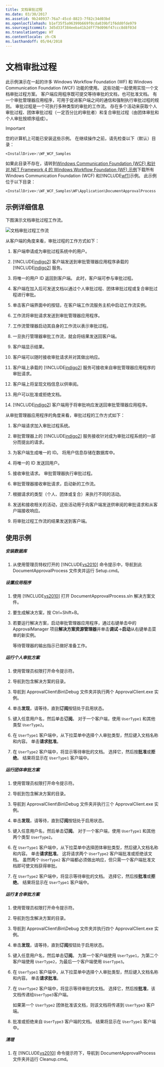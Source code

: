 ```yaml
---
title: 文档审批过程
ms.date: 03/30/2017
ms.assetid: 9b240937-76a7-45cd-8823-7f82c34d03bd
ms.openlocfilehash: b1ef35f5a96399b669f0cda039bf1f6dd0fde979
ms.sourcegitcommit: 3d5d33f384eeba41b2dff79d096f47ccc8d8f03d
ms.translationtype: HT
ms.contentlocale: zh-CN
ms.lasthandoff: 05/04/2018
---
```

# <a name="document-approval-process"></a>文档审批过程
此示例演示在一起的许多 Windows Workflow Foundation (WF) 和 Windows Communication Foundation (WCF) 功能的使用。 这些功能一起使用实现一个文档审批过程方案。 客户端应用程序既可提交等待审批的文档，也可批准文档。 有一个审批管理器应用程序，可用于促进客户端之间的通信和强制执行审批过程的规则。 审批过程是一个可执行多种类型的审批的工作流。 存在多个活动来获取个人审批过程、团体审批过程（一定百分比的审批者）和复合审批过程（由团体审批和个人审批按顺序组成）。  
  
> [!IMPORTANT]
>  您的计算机上可能已安装这些示例。 在继续操作之前，请先检查以下（默认）目录：  
>   
>  `<InstallDrive>:\WF_WCF_Samples`  
>   
>  如果此目录不存在，请转到[Windows Communication Foundation (WCF) 和针对.NET Framework 4 的 Windows Workflow Foundation (WF) 示例](http://go.microsoft.com/fwlink/?LinkId=150780)下载所有 Windows Communication Foundation (WCF) 和[!INCLUDE[wf1](../../../../includes/wf1-md.md)]示例。 此示例位于以下目录：  
>   
>  `<InstallDrive>:\WF_WCF_Samples\WF\Application\DocumentApprovalProcess`  
  
## <a name="sample-details"></a>示例详细信息  
 下图演示文档审批过程工作流。  
  
 ![文档审批过程工作流](../../../../docs/framework/windows-workflow-foundation/samples/media/approvalprocess.jpg "ApprovalProcess")  
  
 从客户端的角度来看，审批过程的工作方式如下：  
  
1.  客户端申请成为审批过程系统中的用户。  
  
2.  [!INCLUDE[indigo2](../../../../includes/indigo2-md.md)] 客户端发送到审批管理器应用程序承载的 [!INCLUDE[indigo2](../../../../includes/indigo2-md.md)] 服务。  
  
3.  将唯一的用户 ID 返回到客户端。 此时，客户端可参与审批过程。  
  
4.  客户端在加入后可发送文档以通过个人审批过程、团体审批过程或复合审批过程进行审批。  
  
5.  单击客户端界面中的按钮，在客户端工作流服务主机中启动工作流实例。  
  
6.  工作流将审批请求发送到审批管理器应用程序。  
  
7.  工作流管理器启动其自身的工作流以表示审批过程。  
  
8.  一旦执行管理器审批工作流，就会将结果发送回客户端。  
  
9. 客户端显示结果。  
  
10. 客户端可以随时接收审批请求并对其做出响应。  
  
11. 客户端上承载的 [!INCLUDE[indigo2](../../../../includes/indigo2-md.md)] 服务可接收来自审批管理器应用程序的审批请求。  
  
12. 客户端上将呈现文档信息以供审阅。  
  
13. 用户可以批准或拒绝文档。  
  
14. [!INCLUDE[indigo2](../../../../includes/indigo2-md.md)] 客户端用于将审批响应发送回审批管理器应用程序。  
  
 从审批管理器应用程序的角度来看，审批过程的工作方式如下：  
  
1.  客户端请求加入审批过程系统。  
  
2.  审批管理器上的 [!INCLUDE[indigo2](../../../../includes/indigo2-md.md)] 服务接收针对成为审批过程系统的一部分而提出的请求。  
  
3.  为客户端生成唯一的 ID。 将用户信息存储在数据库中。  
  
4.  将唯一的 ID 发送回用户。  
  
5.  接收审批请求。 审批管理器执行审批过程。  
  
6.  审批管理器接收审批请求，启动新的工作流。  
  
7.  根据请求的类型（个人、团体或复合）来执行不同的活动。  
  
8.  发送和接收相关的活动，这些活动用于向客户端发送供审阅的审批请求和从客户端接收响应。  
  
9. 将审批过程工作流的结果发送到客户端。  
  
## <a name="using-the-sample"></a>使用示例  
  
##### <a name="to-set-up-the-database"></a>安装数据库  
  
1.  从使用管理员特权打开的 [!INCLUDE[vs2010](../../../../includes/vs2010-md.md)] 命令提示中，导航到此 DocumentApprovalProcess 文件夹并运行 Setup.cmd。  
  
##### <a name="to-set-up-the-application"></a>设置应用程序  
  
1.  使用 [!INCLUDE[vs2010](../../../../includes/vs2010-md.md)] 打开 DocumentApprovalProcess.sln 解决方案文件。  
  
2.  要生成解决方案，按 Ctrl+Shift+B。  
  
3.  若要运行解决方案，启动审批管理器应用程序，通过右键单击中的 ApprovalManager 项目**解决方案资源管理器**并单击**调试**->**启动**从右键单击菜单的新实例。  
  
     等待管理器的输出指示已做好准备工作。  
  
##### <a name="to-run-the-single-approval-scenario"></a>运行个人审批方案  
  
1.  使用管理员权限打开命令提示符。  
  
2.  导航到包含解决方案的目录。  
  
3.  导航到 ApprovalClient\Bin\Debug 文件夹并执行两个 ApprovalClient.exe 实例。  
  
4.  单击**发现**，请等待，直到**订阅**按钮处于启用状态。  
  
5.  键入任意用户名，然后单击**订阅**。 对于一个客户端，使用 `UserType1` 和其他类型 `UserType2`。  
  
6.  在 `UserType1` 客户端中，从下拉菜单中选择个人审批类型，然后键入文档名称和内容。 单击**请求批准**。  
  
7.  在 `UserType2` 客户端中，将显示等待审批的文档。 选择它，然后按**批准**或**拒绝**。 结果将显示在 `UserType1` 客户端中。  
  
##### <a name="to-run-the-quorum-approval-scenario"></a>运行团体审批方案  
  
1.  使用管理员权限打开命令提示符。  
  
2.  导航到包含解决方案的目录。  
  
3.  导航到 ApprovalClient\Bin\Debug 文件夹并执行三个 ApprovalClient.exe 实例。  
  
4.  单击**发现**，请等待，直到**订阅**按钮处于启用状态。  
  
5.  键入任意用户名，然后单击**订阅**。 对于一个客户端，使用 `UserType1` 和其他两个类型 `UserType2`。  
  
6.  在 `UserType1` 客户端中，从下拉菜单中选择团体审批类型，然后键入文档名称和内容。 单击**请求批准**。 这将请求两个 `UserType2` 客户端批准或拒绝该文档。 虽然两个 `UserType2` 客户端都必须做出响应，但只需一个客户端批准文档即可使文档获得审批。  
  
7.  在 `UserType2` 客户端中，将显示等待审批的文档。 选择它，然后按**批准**或**拒绝**。 结果将显示在 `UserType1` 客户端中。  
  
##### <a name="to-run-the-complex-approval-scenario"></a>运行复合审批方案  
  
1.  使用管理员权限打开命令提示符。  
  
2.  导航到包含解决方案的目录。  
  
3.  导航到 ApprovalClient\Bin\Debug 文件夹并执行四个 ApprovalClient.exe 实例。  
  
4.  单击**发现**，请等待，直到**订阅**按钮处于启用状态。  
  
5.  键入任意用户名，然后单击**订阅**。 为第一个客户端使用 `UserType1`，为第二个客户端使用 `UserType2`，为最后一个客户端使用 `UserType3`。  
  
6.  在 `UserType1` 客户端中，从下拉菜单中选择个人审批类型，然后键入文档名称和内容。 单击**请求批准**。  
  
7.  在 `UserType2` 客户端中，将显示等待审批的文档。 选择它，然后按**批准**，该文档传递给`UserType3`客户端。  
  
     如果第一个 `UserType2` 团体批准该文档，则该文档将传递到 `UserType3` 客户端。  
  
8.  批准或拒绝来自 `UserType3` 客户端的文档。 结果将显示在 `UserType1` 客户端中。  
  
##### <a name="to-clean-up"></a>清理  
  
1.  在 [!INCLUDE[vs2010](../../../../includes/vs2010-md.md)] 命令提示符下，导航到 DocumentApprovalProcess 文件夹并运行 Cleanup.cmd。